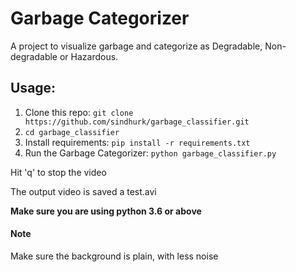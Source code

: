 # Garbage Categorizer

A project to visualize garbage and categorize as Degradable, Non-degradable or Hazardous.

## Usage:

1. Clone this repo: `git clone https://github.com/sindhurk/garbage_classifier.git`
2. `cd garbage_classifier`
3. Install requirements: `pip install -r requirements.txt`
4. Run the Garbage Categorizer: `python garbage_classifier.py`

Hit 'q' to stop the video

The output video is saved a test.avi

**Make sure you are using python 3.6 or above**

#### Note
Make sure the background is plain, with less noise
